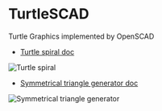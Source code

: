 # TurtleSCAD

Turtle Graphics implemented by OpenSCAD

- [Turtle spiral doc](https://github.com/JustinSDK/TurtleSCAD/blob/master/docs/turtle_spiral.md)

![Turtle spiral](http://thingiverse-production-new.s3.amazonaws.com/renders/d7/6b/27/a1/60/turtle_spiral_preview_featured.JPG)

- [Symmetrical triangle generator doc](https://github.com/JustinSDK/TurtleSCAD/blob/master/docs/turtle_spiral.md)

![Symmetrical triangle generator](http://thingiverse-production-new.s3.amazonaws.com/renders/d4/d4/99/d9/e2/symmetrical_virtual_triangle_preview_featured.JPG)